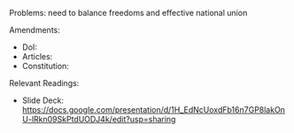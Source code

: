 
Problems: need to balance freedoms and effective national union

Amendments:
- DoI: 
- Articles: 
- Constitution: 






Relevant Readings:
- Slide Deck: https://docs.google.com/presentation/d/1H_EdNcUoxdFb16n7GP8lakOnU-lRkn09SkPtdUODJ4k/edit?usp=sharing
